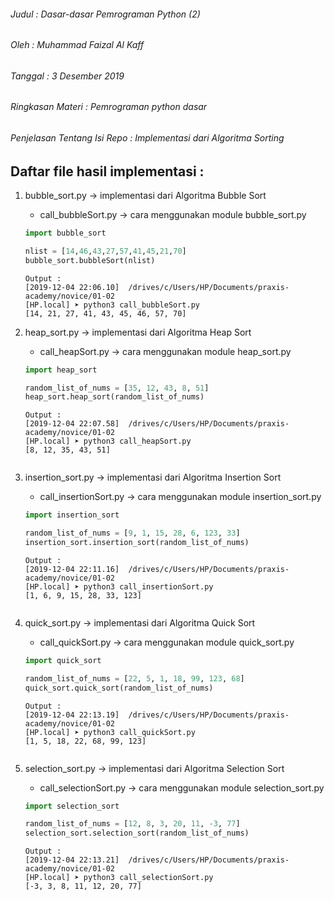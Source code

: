 ###### Judul : Dasar-dasar Pemrograman Python (2)
###### Oleh : Muhammad Faizal Al Kaff
###### Tanggal : 3 Desember 2019
###### Ringkasan Materi : Pemrograman python dasar
###### Penjelasan Tentang Isi Repo : Implementasi dari Algoritma Sorting

## Daftar file hasil implementasi :
1. bubble_sort.py -> implementasi dari Algoritma Bubble Sort
	- call_bubbleSort.py -> cara menggunakan module bubble_sort.py
	```python
	import bubble_sort

	nlist = [14,46,43,27,57,41,45,21,70]
	bubble_sort.bubbleSort(nlist)
	```
	
	```
	Output :
	[2019-12-04 22:06.10]  /drives/c/Users/HP/Documents/praxis-academy/novice/01-02
	[HP.local] ➤ python3 call_bubbleSort.py
	[14, 21, 27, 41, 43, 45, 46, 57, 70]
	
2. heap_sort.py -> implementasi dari Algoritma Heap Sort
	- call_heapSort.py -> cara menggunakan module heap_sort.py
	```python
	import heap_sort
	
	random_list_of_nums = [35, 12, 43, 8, 51]
	heap_sort.heap_sort(random_list_of_nums)
	```
	
	```
	Output :
	[2019-12-04 22:07.58]  /drives/c/Users/HP/Documents/praxis-academy/novice/01-02
	[HP.local] ➤ python3 call_heapSort.py
	[8, 12, 35, 43, 51]

	
3. insertion_sort.py -> implementasi dari Algoritma Insertion Sort
	- call_insertionSort.py -> cara menggunakan module insertion_sort.py
	```python
	import insertion_sort

	random_list_of_nums = [9, 1, 15, 28, 6, 123, 33]
	insertion_sort.insertion_sort(random_list_of_nums)
	```
	
	```
	Output :
	[2019-12-04 22:11.16]  /drives/c/Users/HP/Documents/praxis-academy/novice/01-02
	[HP.local] ➤ python3 call_insertionSort.py
	[1, 6, 9, 15, 28, 33, 123]

	
4. quick_sort.py -> implementasi dari Algoritma Quick Sort
	- call_quickSort.py -> cara menggunakan module quick_sort.py
	```python
	import quick_sort

	random_list_of_nums = [22, 5, 1, 18, 99, 123, 68]
	quick_sort.quick_sort(random_list_of_nums)
	```
	
	```
	Output :
	[2019-12-04 22:13.19]  /drives/c/Users/HP/Documents/praxis-academy/novice/01-02
	[HP.local] ➤ python3 call_quickSort.py
	[1, 5, 18, 22, 68, 99, 123]

	
5. selection_sort.py -> implementasi dari Algoritma Selection Sort
	- call_selectionSort.py -> cara menggunakan module selection_sort.py
	```python
	import selection_sort

	random_list_of_nums = [12, 8, 3, 20, 11, -3, 77]
	selection_sort.selection_sort(random_list_of_nums)
	```
	
	```
	Output :
	[2019-12-04 22:13.21]  /drives/c/Users/HP/Documents/praxis-academy/novice/01-02
	[HP.local] ➤ python3 call_selectionSort.py
	[-3, 3, 8, 11, 12, 20, 77]
